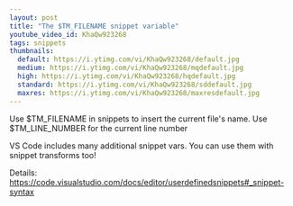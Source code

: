 ```yaml
---
layout: post
title: "The $TM_FILENAME snippet variable"
youtube_video_id: KhaQw923268
tags: snippets
thumbnails:
  default: https://i.ytimg.com/vi/KhaQw923268/default.jpg
  medium: https://i.ytimg.com/vi/KhaQw923268/mqdefault.jpg
  high: https://i.ytimg.com/vi/KhaQw923268/hqdefault.jpg
  standard: https://i.ytimg.com/vi/KhaQw923268/sddefault.jpg
  maxres: https://i.ytimg.com/vi/KhaQw923268/maxresdefault.jpg
---
```


Use $TM_FILENAME in snippets to insert the current file's name. Use $TM_LINE_NUMBER for the current line number

VS Code includes many additional snippet vars. You can use them with snippet transforms too!

Details: https://code.visualstudio.com/docs/editor/userdefinedsnippets#_snippet-syntax

